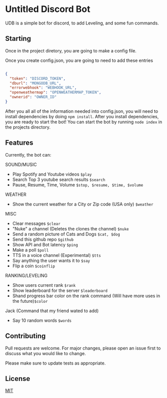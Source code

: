 # Untitled Discord Bot

UDB is a simple bot for discord, to add Leveling, and some fun commands.

## Starting

Once in the project diretory, you are going to make a config file.

Once you create config.json, you are going to need to add these entries

```json

{
  "token": "DISCORD_TOKEN",
  "dburl": "MONGODB_URL",
  "errorwebhook": "WEBHOOK_URL",
  "openweathermap": "OPENWEATHERMAP_TOKEN",
  "ownerid": "OWNER_ID"
}

```

After you all all of the information needed into config.json, 
you will need to install dependencies by doing `npm install`.
After you install dependencies, you are ready to start the bot!
You can start the bot by running `node index` in the projects directory.

## Features
Currently, the bot can:

SOUND/MUSIC
* Play Spotify and Youtube videos `$play`
* Search Top 3 youtube search results `$search`
* Pause, Resume, Time, Volume `$stop, $resume, $time, $volume`

WEATHER
* Show the current weather for a City or Zip code (USA only) `$weather`

MISC
* Clear messages `$clear`
* "Nuke" a channel (Deletes the clones the channel) `$nuke`
* Send a random picture of Cats and Dogs `$cat, $dog`
* Send this github repo `$github`
* Show API and Bot latency `$ping`
* Make a poll `$poll`
* TTS in a voice channel (Experimental) `$tts`
* Say anything the user wants it to `$say`
* Flip a coin `$coinflip`

RANKING/LEVELING
* Show users current rank `$rank`
* Show leaderboard for the server `$leaderboard`
* Shand progress bar color on the rank command (Will have more uses in the future)`$color`

Jack (Command that my friend wated to add)
* Say 10 random words `$words`

## Contributing
Pull requests are welcome. For major changes, please open an issue first to discuss what you would like to change.

Please make sure to update tests as appropriate.

## License
[MIT](https://choosealicense.com/licenses/mit/)
